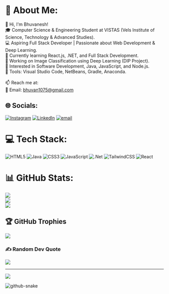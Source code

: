 # 💫 About Me:
👋 Hi, I'm Bhuvanesh!<br>🎓 Computer Science & Engineering Student at VISTAS (Vels Institute of Science, Technology & Advanced Studies).<br>💻 Aspiring Full Stack Developer | Passionate about Web Development & Deep Learning.<br>🚀 Currently learning React.js, .NET, and Full Stack Development.<br>🤖 Working on Image Classification using Deep Learning (DIP Project).<br>📌 Interested in Software Development, Java, JavaScript, and Node.js.<br>🔧 Tools: Visual Studio Code, NetBeans, Gradle, Anaconda.<br><br>📫 Reach me at:<br>📧 Email: bhuvan1075@gmail.com


## 🌐 Socials:
[![Instagram](https://img.shields.io/badge/Instagram-%23E4405F.svg?logo=Instagram&logoColor=white)](https://instagram.com/itz_bhuvan___) [![LinkedIn](https://img.shields.io/badge/LinkedIn-%230077B5.svg?logo=linkedin&logoColor=white)](https://linkedin.com/in/www.linkedin.com/in/bhuvanesh-v-4628282ab) [![email](https://img.shields.io/badge/Email-D14836?logo=gmail&logoColor=white)](mailto:bhuvan1075@gmail.com) 

# 💻 Tech Stack:
![HTML5](https://img.shields.io/badge/html5-%23E34F26.svg?style=for-the-badge&logo=html5&logoColor=white) ![Java](https://img.shields.io/badge/java-%23ED8B00.svg?style=for-the-badge&logo=openjdk&logoColor=white) ![CSS3](https://img.shields.io/badge/css3-%231572B6.svg?style=for-the-badge&logo=css3&logoColor=white) ![JavaScript](https://img.shields.io/badge/javascript-%23323330.svg?style=for-the-badge&logo=javascript&logoColor=%23F7DF1E) ![.Net](https://img.shields.io/badge/.NET-5C2D91?style=for-the-badge&logo=.net&logoColor=white) ![TailwindCSS](https://img.shields.io/badge/tailwindcss-%2338B2AC.svg?style=for-the-badge&logo=tailwind-css&logoColor=white) ![React](https://img.shields.io/badge/react-%2320232a.svg?style=for-the-badge&logo=react&logoColor=%2361DAFB)
# 📊 GitHub Stats:
![](https://github-readme-stats.vercel.app/api?username=Bhuvaneshpree&theme=dark&hide_border=false&include_all_commits=false&count_private=false)<br/>
![](https://nirzak-streak-stats.vercel.app/?user=Bhuvaneshpree&theme=dark&hide_border=false)<br/>
![](https://github-readme-stats.vercel.app/api/top-langs/?username=Bhuvaneshpree&theme=dark&hide_border=false&include_all_commits=false&count_private=false&layout=compact)

## 🏆 GitHub Trophies
![](https://github-profile-trophy.vercel.app/?username=Bhuvaneshpree&theme=radical&no-frame=false&no-bg=false&margin-w=4)

### ✍️ Random Dev Quote
![](https://quotes-github-readme.vercel.app/api?type=horizontal&theme=radical)

---
[![](https://visitcount.itsvg.in/api?id=Bhuvaneshpree&icon=0&color=0)](https://visitcount.itsvg.in)

<!-- Proudly created with GPRM ( https://gprm.itsvg.in ) -->
<picture>
  <source media="(prefers-color-scheme: dark)" srcset="https://raw.githubusercontent.com/Bhuvaneshpree/Bhuvaneshpree/GitHub-Snake-Game/output/github-snake-dark.svg">
  <source media="(prefers-color-scheme: light)" srcset="https://raw.githubusercontent.com/Bhuvaneshpree/Bhuvaneshpree/GitHub-Snake-Game/output/github-snake.svg">
  <img alt="github-snake" src="https://raw.githubusercontent.com/Bhuvaneshpree/Bhuvaneshpree/GitHub-Snake-Game/output/github-snake.svg">
</picture>


